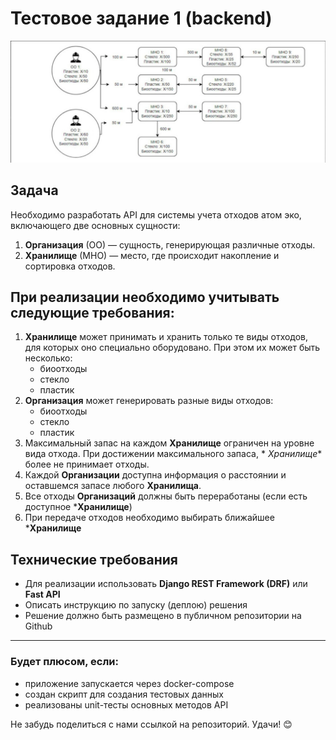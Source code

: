 # Тестовое задание 1 (backend)

![](case_1.jpg)

## Задача

Необходимо разработать API для системы учета отходов атом эко, включающего две основных сущности:

1. **Организация** (ОО) — сущность, генерирующая различные отходы.
2. **Хранилище** (МНО) — место, где происходит накопление и сортировка отходов.

## При реализации необходимо учитывать следующие требования:

1. **Хранилище** может принимать и хранить только те виды отходов, для которых оно специально оборудовано. При этом их
   может быть несколько:
    - биоотходы
    - стекло
    - пластик
2. **Организация** может генерировать разные виды отходов:
    - биоотходы
    - стекло
    - пластик
3. Максимальный запас на каждом **Хранилище** ограничен на уровне вида отхода. При достижении максимального запаса, *
   *Хранилище** более не принимает отходы.
4. Каждой **Организации** доступна информация о расстоянии и оставшемся запасе любого **Хранилища**.
5. Все отходы **Организаций** должны быть переработаны (если есть доступное ***Хранилище**)
6. При передаче отходов необходимо выбирать ближайшее ***Хранилище**

## Технические требования

- Для реализации использовать **Django REST Framework (DRF)** или **Fast API**
- Описать инструкцию по запуску (деплою) решения
- Решение должно быть размещено в публичном репозитории на Github

---

### Будет плюсом, если:

- приложение запускается через docker-compose
- создан скрипт для создания тестовых данных
- реализованы unit-тесты основных методов API

Не забудь поделиться с нами ссылкой на репозиторий. Удачи! 😊